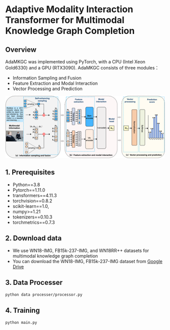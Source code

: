 # Adaptive Modality Interaction Transformer for Multimodal Knowledge Graph Completion



## Overview

AdaMKGC was implemented using PyTorch, with a CPU (Intel Xeon Gold6330) and a GPU (RTX3090). AdaMKGC consists of three modules：

- Information Sampling and Fusion
- Feature Extraction and Modal Interaction
- Vector Processing and Prediction

<p align="center">
   <img src="AdaMKGC.png" width="900">
</p>

## 1. Prerequisites

- Python==3.8
- Pytorch==1.11.0
- transformers==4.11.3
- torchvision==0.8.2
- scikit-learn==1.0,
- numpy>=1.21
- tokenizers==0.10.3
- torchmetrics==0.7.3

## 2. Download data

- We use WN18-IMG, FB15k-237-IMG, and WN18RR++ datasets for multimodal knowledge graph completion
- You can download the WN18-IMG, FB15k-237-IMG dataset from [Google Drive](https://drive.google.com/drive/folders/1FRc-649hm1DhjODlVlFUSAE1UDZKq4Ct?usp=sharing)

## 3. Data Processer

```
python data processer/processor.py
```

## 4. Training

```
python main.py
```
